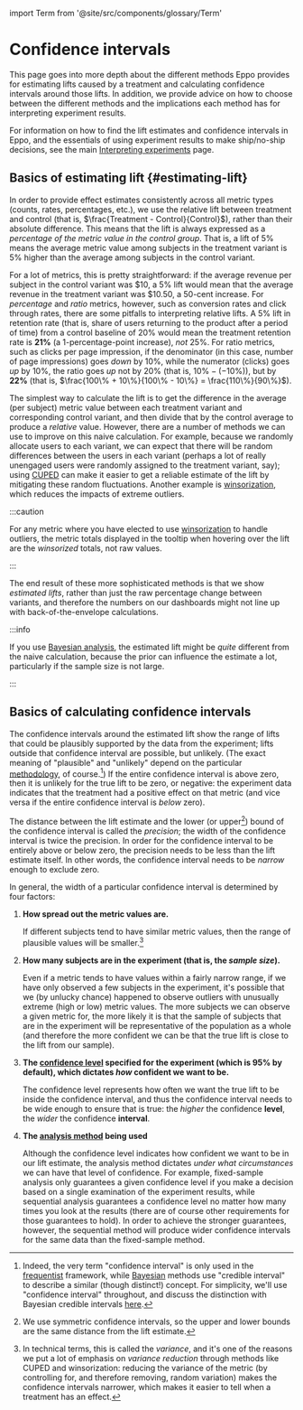 import Term from '@site/src/components/glossary/Term'

# Confidence intervals

This page goes into more depth about the different methods Eppo provides for
estimating lifts caused by a treatment and calculating confidence intervals
around those lifts. In addition, we provide advice on how to choose between the
different methods and the implications each method has for interpreting
experiment results.

For information on how to find the lift estimates and
confidence intervals in Eppo, and the essentials of using experiment results to
make ship/no-ship decisions, see the main [Interpreting experiments](/experiment-analysis)
page.

## Basics of estimating lift {#estimating-lift}

In order to provide effect estimates consistently across all metric types
(counts, rates, percentages, etc.), we use the <Term def={true}>relative
lift</Term> between treatment and control (that is, $\frac{Treatment -
Control}{Control}$), rather than their absolute difference. This means that the
lift is always expressed as a _percentage of the metric value in the control
group_. That is, a lift of 5% means the average metric value among subjects in
the treatment variant is 5% higher than the average among subjects in the
control variant.

For a lot of metrics, this is pretty straightforward: if the average revenue per
subject in the control variant was \$10, a 5% lift would mean that the average
revenue in the treatment variant was \$10.50, a 50-cent increase. For
_percentage_ and _ratio_ metrics, however, such as conversion rates and
click through rates, there are some pitfalls to interpreting relative lifts. A 5%
lift in retention rate (that is, share of users returning to the product after a
period of time) from a control baseline of 20% would mean the treatment
retention rate is **21%** (a 1-percentage-point increase), _not_ 25%. For ratio
metrics, such as clicks per page impression, if the denominator (in this case,
number of page impressions) goes _down_ by 10%, while the numerator (clicks) goes
_up_ by 10%, the ratio goes _up_ not by 20% (that is, $10\% - (-10\%)$), but by **22%**
(that is, $\frac{100\% + 10\%}{100\% - 10\%} = \frac{110\%}{90\%}$).

The simplest way to calculate the lift is to get the difference in the average
(per subject) metric value between each treatment variant and corresponding
control variant, and then divide that by the control average to produce a
_relative_ value. However, there are a number of methods we can use to improve
on this naive calculation. For example, because we randomly allocate users to
each variant, we can expect that there will be random differences between the users
in each variant (perhaps a lot of really unengaged users were randomly assigned
to the treatment variant, say); using [CUPED](/statistics/cuped) can make it easier to
get a reliable estimate of the lift by mitigating these random fluctuations.
Another example is [<Term>winsorization</Term>](https://en.wikipedia.org/wiki/Winsorizing),
which reduces the impacts of extreme outliers.

:::caution

For any metric where you have elected to use
[<Term>winsorization</Term>](/data-management/metrics/simple-metric)
to handle outliers, the metric totals displayed in the tooltip when hovering
over the lift are the _winsorized_ totals, not raw values.

:::

The end result of these more sophisticated methods is that we show
_estimated lifts_, rather than just the raw percentage change between
variants, and therefore the numbers on our dashboards might not line up with
back-of-the-envelope calculations.

:::info

If you use [Bayesian analysis](/statistics/confidence-intervals/analysis-methods.md#bayesian-analysis), the estimated lift might be
_quite_ different from the naive calculation, because the prior can influence
the estimate a lot, particularly if the sample size is not large.

:::

## Basics of calculating confidence intervals

The confidence intervals around the estimated lift show the range of lifts that
could be plausibly supported by the data from the experiment; lifts outside that
confidence interval are possible, but unlikely. (The exact meaning of
"plausible" and "unlikely" depend on the particular
[methodology](/statistics/confidence-intervals/analysis-methods), of course.[^ci-defn]) If the entire confidence
interval is above zero, then it is unlikely for the true lift to be zero, or
negative: the experiment data indicates that the treatment had a positive effect
on that metric (and vice versa if the entire confidence interval is _below_
zero).

The distance between the lift estimate and the lower (or upper[^symmetric]) bound of the
confidence interval is called the _precision_; the width of the confidence
interval is twice the precision. In order for the confidence interval to be
entirely above or below zero, the precision needs to be less than the lift
estimate itself. In other words, the confidence interval needs to be _narrow_
enough to exclude zero.

In general, the width of a particular confidence interval is determined by four
factors:

1. **How spread out the metric values are.**

   If different subjects tend to have similar metric values, then the range of
   plausible values will be smaller.[^varreduc]

2. **How many subjects are in the experiment (that is, the _sample size_).**

   Even if a metric tends to have values within a fairly narrow range, if we
   have only observed a few subjects in the experiment, it's possible that we
   (by unlucky chance) happened to observe outliers with unusually extreme (high
   or low) metric values. The more subjects we can observe a given metric for,
   the more likely it is that the sample of subjects that are in the experiment
   will be representative of the population as a whole (and therefore the more
   confident we can be that the true lift is close to the lift from our sample).

3. **The [<Term>confidence level</Term>](/experiment-analysis/configuration/analysis-plans.md#confidence-level) specified for the experiment (which is 95% by default), which dictates _how_ confident we want to be.**

   The <Term>confidence level</Term> represents how often we want the true lift to be inside
   the <Term>confidence interval</Term>, and thus the confidence interval needs to be wide
   enough to ensure that is true: the _higher_ the confidence **level**, the _wider_
   the confidence **interval**.

4. **The [<Term>analysis method</Term>](/statistics/confidence-intervals/analysis-methods.md) being used**

   Although the confidence level indicates how confident we want to be in our
   lift estimate, the analysis method dictates _under what circumstances_ we can
   have that level of confidence. For example, fixed-sample analysis only
   guarantees a given confidence level if you make a decision based on a single
   examination of the experiment results, while sequential analysis guarantees a
   confidence level no matter how many times you look at the results (there are
   of course other requirements for those guarantees to hold). In order
   to achieve the stronger guarantees, however, the sequential method will produce
   wider confidence intervals for the same data than the fixed-sample method.

[^ci-defn]:
    Indeed, the very term "confidence interval" is only used in the
    [frequentist](https://en.wikipedia.org/wiki/Frequentist_inference)
    framework, while
    [Bayesian](https://en.wikipedia.org/wiki/Bayesian_inference) methods
    use "credible interval" to describe a similar (though distinct!) concept.
    For simplicity, we'll use "confidence interval" throughout, and discuss the
    distinction with Bayesian credible intervals [here](statistics/confidence-intervals/analysis-methods.md#bayesian-analysis).

[^symmetric]:
    We use symmetric confidence intervals, so the upper and lower bounds are
    the same distance from the lift estimate.

[^varreduc]:
    In technical terms, this is called the _variance_, and it's one of the
    reasons we put a lot of emphasis on _variance reduction_ through methods
    like CUPED and winsorization: reducing the variance of the metric (by
    controlling for, and therefore removing, random variation) makes the
    confidence intervals narrower, which makes it easier to tell when a
    treatment has an effect.
